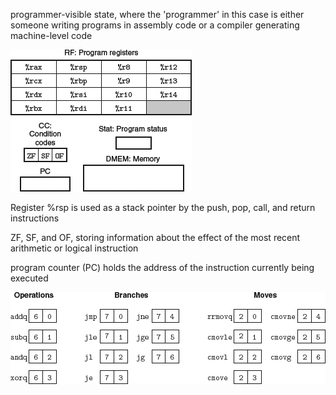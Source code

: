 programmer-visible state, where the 'programmer' in this case is either someone writing programs in assembly code or a compiler generating machine-level code

![](a.png)

Register %rsp is used as a stack pointer by the push, pop, call, and return instructions

ZF, SF, and OF, storing information about the effect of the most recent arithmetic or logical instruction

program counter (PC) holds the address of the instruction currently being executed

![](b.png)
